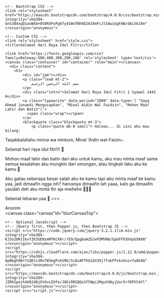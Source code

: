
<!doctype html>
<html lang="en">
  <head>
    <!-- Required meta tags -->
    <meta charset="utf-8">
    <meta name="viewport" content="width=device-width, initial-scale=1, shrink-to-fit=no">

    <!-- Bootstrap CSS -->
    <link rel="stylesheet" href="https://maxcdn.bootstrapcdn.com/bootstrap/4.0.0/css/bootstrap.min.css" integrity="sha384-Gn5384xqQ1aoWXA+058RXPxPg6fy4IWvTNh0E263XmFcJlSAwiGgFAW/dAiS6JXm" crossorigin="anonymous">

    <!-- Custom CSS -->
    <link rel="stylesheet" href="style.css">
    <title>Selamat Hari Raya Idul Fitri</title>
  </head>
  <body>

    <link href='https://fonts.googleapis.com/css?family=Raleway:500,400,300,200,100' rel='stylesheet' type='text/css'>
    <canvas class="container" id="container" role="main"></canvas>
      <div class="content">
        <h1>
            <div id="jam"></div>
            <p class="lead mt-2">
                بسم الله الرحمن الرحيم
            </p>
            <div class="intro">Selamat Hari Raya Idul Fitri 1 Syawal 1441 H</div>
            <a class="typewrite" data-period="2000" data-type='[ "Saya Ahmad Junaedi Mengucapkan", "Minal Aidin Wal Faidzin", "Mohon Maaf Lahir dan Batin"]'>
              <span class="wrap"></span>
            </a>
            <blockquote class="blockquote mt-3">
                <p class="quote mb-0 small"> Halooo... di sini aku mau bilang:

Taqabbalallahu minna wa minkum,
Minal 'Aidin wal-Faizin~

Selamat hari raya idul fitri!!! 

Mohon maaf lahir dan batin dari aku
untuk kamu, aku mau minta maaf sama
semua kesalahan aku mungkin dari
omongan, atau tingkah laku aku ke kamu 

Aku gatau seberapa besar salah aku ke kamu tapi aku minta maaf ke kamu
yaa, jadi dimaafin ngga nih? harusnya
dimaafin lah yaaa, kalo ga dimaafin
yaudah deh aku minta thr aja mwhehe 

Selamat lebaran yaa  >>> .</p>
                <footer class="blockquote-footer">Anonim</footer>
              </blockquote>
        </h1>
      </div>
    </div>
    <div class="blur blurTop"><canvas class="canvas"id="blurCanvasTop"></canvas></div>
    <div class="blur blurBottom"><canvas width="1000px" height="1000px" class="canvas" id="blurCanvasBottom"></canvas></div>





    <!-- Optional JavaScript -->
    <!-- jQuery first, then Popper.js, then Bootstrap JS -->
    <script src="https://code.jquery.com/jquery-3.2.1.slim.min.js" integrity="sha384-KJ3o2DKtIkvYIK3UENzmM7KCkRr/rE9/Qpg6aAZGJwFDMVNA/GpGFF93hXpG5KkN" crossorigin="anonymous"></script>
    <script src="https://cdnjs.cloudflare.com/ajax/libs/popper.js/1.12.9/umd/popper.min.js" integrity="sha384-ApNbgh9B+Y1QKtv3Rn7W3mgPxhU9K/ScQsAP7hUibX39j7fakFPskvXusvfa0b4Q" crossorigin="anonymous"></script>
    <script src="https://maxcdn.bootstrapcdn.com/bootstrap/4.0.0/js/bootstrap.min.js" integrity="sha384-JZR6Spejh4U02d8jOt6vLEHfe/JQGiRRSQQxSfFWpi1MquVdAyjUar5+76PVCmYl" crossorigin="anonymous"></script>
    <script src="script.js"></script>
</body>
</html>

